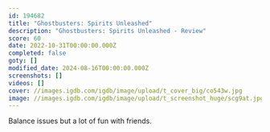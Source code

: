 ```yaml
---
id: 194682
title: "Ghostbusters: Spirits Unleashed"
description: "Ghostbusters: Spirits Unleashed - Review"
score: 60
date: 2022-10-31T00:00:00.000Z
completed: false
goty: []
modified_date: 2024-08-16T00:00:00.000Z
screenshots: []
videos: []
cover: //images.igdb.com/igdb/image/upload/t_cover_big/co543w.jpg
image: //images.igdb.com/igdb/image/upload/t_screenshot_huge/scg9at.jpg
---
```

Balance issues but a lot of fun with friends.